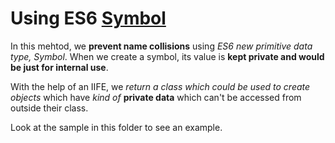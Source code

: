 # Using ES6 [Symbol](https://developer.mozilla.org/en-US/docs/Web/JavaScript/Reference/Global_Objects/Symbol)

In this mehtod, we **prevent name collisions** using _ES6 new primitive data type, Symbol_. When we create a symbol, its value is **kept private and would be just for internal use**.

With the help of an IIFE, we _return a class which could be used to create objects_ which have _kind of_ **private data** which can't be accessed from outside their class.

Look at the sample in this folder to see an example.
